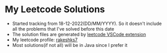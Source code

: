 # My Leetcode Solutions

- Started tracking from 18-12-2022(DD/MM/YYYY). So it doesn't include all the problems that I've solved before this date
- The solution files are generated by <a href="https://github.com/LeetCode-OpenSource/vscode-leetcode" target="_blank">leetcode VSCode extension</a>
- My leetcode profile: <a href="https://leetcode.com/rakeshks7/" target="_blank">rakeshks7</a>
- Most solutions(if not all) will be in Java since I prefer it